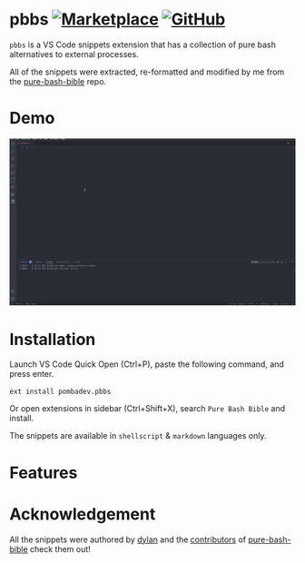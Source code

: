 [pure-bash-bible]: https://github.com/dylanaraps/pure-bash-bible

# pbbs [![Marketplace](https://img.shields.io/visual-studio-marketplace/v/pombadev.pbbs?label=marketplace%20version&style=flat-square)](https://marketplace.visualstudio.com/items?itemName=pombadev.pbbs) [![GitHub](https://img.shields.io/github/package-json/v/pombadev/pbbs?label=github%20version&style=flat-square)](https://marketplace.visualstudio.com/items?itemName=pombadev.pbbs)

`pbbs` is a VS Code snippets extension that has a collection of pure bash alternatives to external processes.

All of the snippets were extracted, re-formatted and modified by me from the [pure-bash-bible] repo.

# Demo

[![Demo](./images/demo.gif)](./images/demo.gif)

# Installation

Launch VS Code Quick Open (Ctrl+P), paste the following command, and press enter.

```text
ext install pombadev.pbbs
```

Or open extensions in sidebar (Ctrl+Shift+X), search `Pure Bash Bible` and install.

The snippets are available in `shellscript` & `markdown` languages only.

# Features

# Acknowledgement

All the snippets were authored by [dylan](https://github.com/dylanaraps) and the [contributors](https://github.com/dylanaraps/pure-bash-bible/graphs/contributors) of [pure-bash-bible] check them out!
